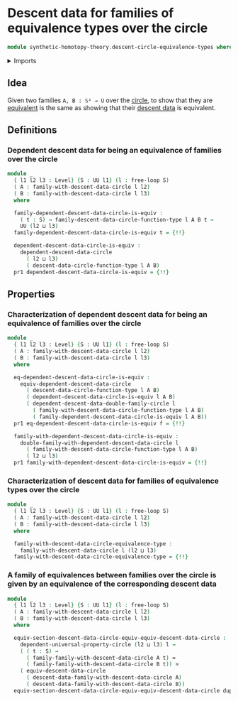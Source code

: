# Descent data for families of equivalence types over the circle

```agda
module synthetic-homotopy-theory.descent-circle-equivalence-types where
```

<details><summary>Imports</summary>

```agda
open import foundation.contractible-types
open import foundation.dependent-pair-types
open import foundation.equivalences
open import foundation.functoriality-dependent-pair-types
open import foundation.universe-levels

open import synthetic-homotopy-theory.dependent-descent-circle
open import synthetic-homotopy-theory.descent-circle
open import synthetic-homotopy-theory.descent-circle-dependent-pair-types
open import synthetic-homotopy-theory.descent-circle-function-types
open import synthetic-homotopy-theory.descent-circle-subtypes
open import synthetic-homotopy-theory.free-loops
open import synthetic-homotopy-theory.morphisms-descent-data-circle
open import synthetic-homotopy-theory.sections-descent-circle
open import synthetic-homotopy-theory.universal-property-circle
```

</details>

## Idea

Given two families `A, B : 𝕊¹ → U` over the
[circle](synthetic-homotopy-theory.circle.md), to show that they are
[equivalent](foundation.equivalences.md) is the same as showing that their
[descent data](synthetic-homotopy-theory.descent-circle.md) is equivalent.

## Definitions

### Dependent descent data for being an equivalence of families over the circle

```agda
module _
  { l1 l2 l3 : Level} {S : UU l1} (l : free-loop S)
  ( A : family-with-descent-data-circle l l2)
  ( B : family-with-descent-data-circle l l3)
  where

  family-dependent-descent-data-circle-is-equiv :
    ( t : S) → family-descent-data-circle-function-type l A B t →
    UU (l2 ⊔ l3)
  family-dependent-descent-data-circle-is-equiv t = {!!}

  dependent-descent-data-circle-is-equiv :
    dependent-descent-data-circle
      ( l2 ⊔ l3)
      ( descent-data-circle-function-type l A B)
  pr1 dependent-descent-data-circle-is-equiv = {!!}
```

## Properties

### Characterization of dependent descent data for being an equivalence of families over the circle

```agda
module _
  { l1 l2 l3 : Level} {S : UU l1} (l : free-loop S)
  ( A : family-with-descent-data-circle l l2)
  ( B : family-with-descent-data-circle l l3)
  where

  eq-dependent-descent-data-circle-is-equiv :
    equiv-dependent-descent-data-circle
      ( descent-data-circle-function-type l A B)
      ( dependent-descent-data-circle-is-equiv l A B)
      ( dependent-descent-data-double-family-circle l
        ( family-with-descent-data-circle-function-type l A B)
        ( family-dependent-descent-data-circle-is-equiv l A B))
  pr1 eq-dependent-descent-data-circle-is-equiv f = {!!}

  family-with-dependent-descent-data-circle-is-equiv :
    double-family-with-dependent-descent-data-circle l
      ( family-with-descent-data-circle-function-type l A B)
      ( l2 ⊔ l3)
  pr1 family-with-dependent-descent-data-circle-is-equiv = {!!}
```

### Characterization of descent data for families of equivalence types over the circle

```agda
module _
  { l1 l2 l3 : Level} {S : UU l1} (l : free-loop S)
  ( A : family-with-descent-data-circle l l2)
  ( B : family-with-descent-data-circle l l3)
  where

  family-with-descent-data-circle-equivalence-type :
    family-with-descent-data-circle l (l2 ⊔ l3)
  family-with-descent-data-circle-equivalence-type = {!!}
```

### A family of equivalences between families over the circle is given by an equivalence of the corresponding descent data

```agda
module _
  { l1 l2 l3 : Level} {S : UU l1} (l : free-loop S)
  ( A : family-with-descent-data-circle l l2)
  ( B : family-with-descent-data-circle l l3)
  where

  equiv-section-descent-data-circle-equiv-equiv-descent-data-circle :
    dependent-universal-property-circle (l2 ⊔ l3) l →
    ( ( t : S) →
      ( family-family-with-descent-data-circle A t) ≃
      ( family-family-with-descent-data-circle B t)) ≃
    ( equiv-descent-data-circle
      ( descent-data-family-with-descent-data-circle A)
      ( descent-data-family-with-descent-data-circle B))
  equiv-section-descent-data-circle-equiv-equiv-descent-data-circle dup-circle = {!!}
```
